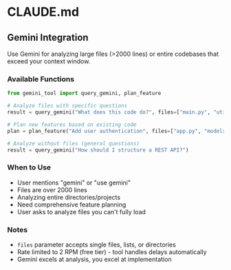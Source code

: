 # CLAUDE.md

## Gemini Integration

Use Gemini for analyzing large files (>2000 lines) or entire codebases that exceed your context window.

### Available Functions

```python
from gemini_tool import query_gemini, plan_feature

# Analyze files with specific questions
result = query_gemini("What does this code do?", files=["main.py", "utils.py"])

# Plan new features based on existing code
plan = plan_feature("Add user authentication", files=["app.py", "models/"])

# Analyze without files (general questions)
result = query_gemini("How should I structure a REST API?")
```

### When to Use
- User mentions "gemini" or "use gemini"
- Files are over 2000 lines
- Analyzing entire directories/projects
- Need comprehensive feature planning
- User asks to analyze files you can't fully load

### Notes
- `files` parameter accepts single files, lists, or directories
- Rate limited to 2 RPM (free tier) - tool handles delays automatically
- Gemini excels at analysis, you excel at implementation